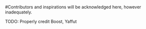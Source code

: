 #Contributors and inspirations will be acknowledged here, however inadequately.

TODO: Properly credit Boost, Yaffut

